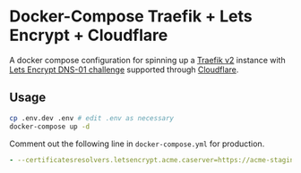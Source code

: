 # Docker-Compose Traefik + Lets Encrypt + Cloudflare

  A docker compose configuration for spinning up a [Traefik v2](https://traefik.io/) instance with [Lets Encrypt DNS-01 challenge](https://letsencrypt.org/docs/challenge-types/#dns-01-challengw) supported through [Cloudflare](cloudflare.com).

## Usage

```sh
cp .env.dev .env # edit .env as necessary
docker-compose up -d
```

Comment out the following line in ```docker-compose.yml``` for production.

```yml
- --certificatesresolvers.letsencrypt.acme.caserver=https://acme-staging-v02.api.letsencrypt.org/directory
```
